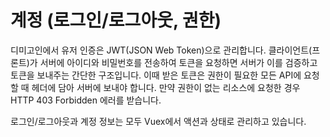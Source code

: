 # 계정 \(로그인/로그아웃, 권한\)

디미고인에서 유저 인증은 JWT\(JSON Web Token\)으로 관리합니다. 클라이언트\(프론트\)가 서버에 아이디와 비밀번호를 전송하여 토큰을 요청하면 서버가 이를 검증하고 토큰을 보내주는 간단한 구조입니다. 이때 받은 토큰은 권한이 필요한 모든 API에 요청할 때 헤더에 담아 서버에 보내야 합니다. 만약 권한이 없는 리소스에 요청한 경우 HTTP 403 Forbidden 에러를 받습니다.

로그인/로그아웃과 계정 정보는 모두 Vuex에서 액션과 상태로 관리하고 있습니다.
